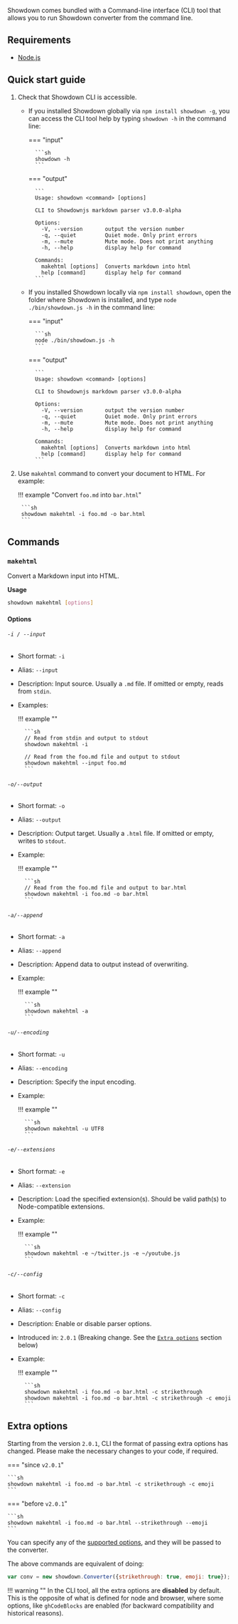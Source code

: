 Showdown comes bundled with a Command-line interface (CLI) tool that allows you to run Showdown converter from the command line.

## Requirements

* [Node.js](https://nodejs.org/en/)

## Quick start guide

1. Check that Showdown CLI is accessible.

    * If you installed Showdown globally via `npm install showdown -g`, you can access the CLI tool help by typing `showdown -h` in the command line:

        === "input"

            ```sh
            showdown -h
            ```

        === "output"

            ```
            Usage: showdown <command> [options]

            CLI to Showdownjs markdown parser v3.0.0-alpha

            Options:
              -V, --version       output the version number
              -q, --quiet         Quiet mode. Only print errors
              -m, --mute          Mute mode. Does not print anything
              -h, --help          display help for command

            Commands:
              makehtml [options]  Converts markdown into html
              help [command]      display help for command
            ```

    * If you installed Showdown locally via `npm install showdown`, open the folder where Showdown is installed, and type `node ./bin/showdown.js -h` in the command line:

        === "input"

            ```sh
            node ./bin/showdown.js -h
            ```

        === "output"

            ```
            Usage: showdown <command> [options]

            CLI to Showdownjs markdown parser v3.0.0-alpha

            Options:
              -V, --version       output the version number
              -q, --quiet         Quiet mode. Only print errors
              -m, --mute          Mute mode. Does not print anything
              -h, --help          display help for command

            Commands:
              makehtml [options]  Converts markdown into html
              help [command]      display help for command
            ```

1. Use `makehtml` command to convert your document to HTML. For example:

    !!! example "Convert `foo.md` into `bar.html`"
        
        ```sh
        showdown makehtml -i foo.md -o bar.html
        ```

## Commands

### `makehtml`

Convert a Markdown input into HTML.

**Usage**

```sh
showdown makehtml [options]
```

#### Options

###### `-i / --input`

* Short format: `-i`
* Alias: `--input`
* Description: Input source. Usually a `.md` file. If omitted or empty, reads from `stdin`.
* Examples:

    !!! example ""

        ```sh
        // Read from stdin and output to stdout
        showdown makehtml -i

        // Read from the foo.md file and output to stdout
        showdown makehtml --input foo.md
        ```

###### `-o/--output`

* Short format: `-o`
* Alias: `--output`
* Description: Output target. Usually a `.html` file. If omitted or empty, writes to `stdout`.
* Example:

    !!! example ""

        ```sh
        // Read from the foo.md file and output to bar.html
        showdown makehtml -i foo.md -o bar.html
        ```

###### `-a/--append`

* Short format: `-a`
* Alias: `--append`
* Description: Append data to output instead of overwriting.
* Example: 

    !!! example ""

        ```sh
        showdown makehtml -a
        ```

###### `-u/--encoding`

* Short format: `-u`
* Alias: `--encoding`
* Description: Specify the input encoding.
* Example: 
    
    !!! example ""

        ```sh
        showdown makehtml -u UTF8
        ```

###### `-e/--extensions`

* Short format: `-e`
* Alias: `--extension`
* Description: Load the specified extension(s). Should be valid path(s) to Node-compatible extensions.
* Example:

    !!! example ""

        ```sh
        showdown makehtml -e ~/twitter.js -e ~/youtube.js
        ```

###### `-c/--config`

* Short format: `-c`
* Alias: `--config`
* Description: Enable or disable parser options.
* Introduced in: `2.0.1` (Breaking change. See the [`Extra options`](#extra-options) section below)
* Example: 

    !!! example ""

        ```sh
        showdown makehtml -i foo.md -o bar.html -c strikethrough
        showdown makehtml -i foo.md -o bar.html -c strikethrough -c emoji
        ```

## Extra options

Starting from the version `2.0.1`, CLI the format of passing extra options has changed. Please make the necessary changes to your code, if required.

=== "since `v2.0.1`"

    ```sh
    showdown makehtml -i foo.md -o bar.html -c strikethrough -c emoji
    ```

=== "before `v2.0.1`"

    ```sh
    showdown makehtml -i foo.md -o bar.html --strikethrough --emoji
    ```


You can specify any of the [supported options](available-options.md), and they will be passed to the converter.

The above commands are equivalent of doing:

```js
var conv = new showdown.Converter({strikethrough: true, emoji: true});
```

!!! warning ""
    In the CLI tool, all the extra options are **disabled** by default. This is the opposite of what is defined for node and browser, where some options, like `ghCodeBlocks` are enabled (for backward compatibility and historical reasons).
